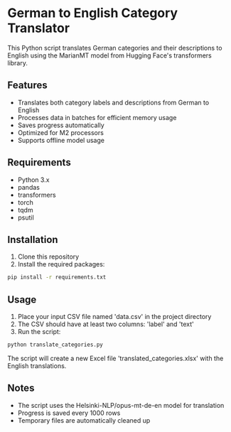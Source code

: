# German to English Category Translator

This Python script translates German categories and their descriptions to English using the MarianMT model from Hugging Face's transformers library.

## Features

- Translates both category labels and descriptions from German to English
- Processes data in batches for efficient memory usage
- Saves progress automatically
- Optimized for M2 processors
- Supports offline model usage

## Requirements

- Python 3.x
- pandas
- transformers
- torch
- tqdm
- psutil

## Installation

1. Clone this repository
2. Install the required packages:
```bash
pip install -r requirements.txt
```

## Usage

1. Place your input CSV file named 'data.csv' in the project directory
2. The CSV should have at least two columns: 'label' and 'text'
3. Run the script:
```bash
python translate_categories.py
```

The script will create a new Excel file 'translated_categories.xlsx' with the English translations.

## Notes

- The script uses the Helsinki-NLP/opus-mt-de-en model for translation
- Progress is saved every 1000 rows
- Temporary files are automatically cleaned up 
